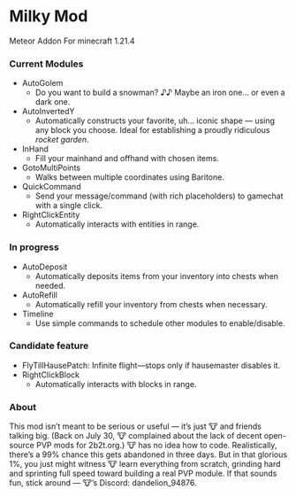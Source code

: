 # Milky Mod
Meteor Addon For minecraft 1.21.4

### Current Modules
- AutoGolem
  - Do you want to build a snowman? ♪♪ Maybe an iron one... or even a dark one.
- AutoInvertedY
  - Automatically constructs your favorite, uh... iconic shape — using any block you choose. Ideal for establishing a proudly ridiculous *rocket garden*.
- InHand
  - Fill your mainhand and offhand with chosen items.
- GotoMultiPoints
   - Walks between multiple coordinates using Baritone.
- QuickCommand
  - Send your message/command (with rich placeholders) to gamechat with a single click.
- RightClickEntity
  - Automatically interacts with entities in range.

### In progress
- AutoDeposit
  - Automatically deposits items from your inventory into chests when needed.
- AutoRefill
  - Automatically refill your inventory from chests when necessary.
- Timeline
  - Use simple commands to schedule other modules to enable/disable.
 
### Candidate feature
- FlyTillHausePatch: Infinite flight—stops only if hausemaster disables it.
- RightClickBlock
  - Automatically interacts with blocks in range.


### About
This mod isn’t meant to be serious or useful — it’s just 🐮 and friends talking big. (Back on July 30, 🐮 complained about the lack of decent open-source PVP mods for 2b2t.org.) 🐮 has no idea how to code. Realistically, there’s a 99% chance this gets abandoned in three days. But in that glorious 1%, you just might witness 🐮 learn everything from scratch, grinding hard and sprinting full speed toward building a real PVP module. If that sounds fun, stick around — 🐮’s Discord: dandelion_94876.
